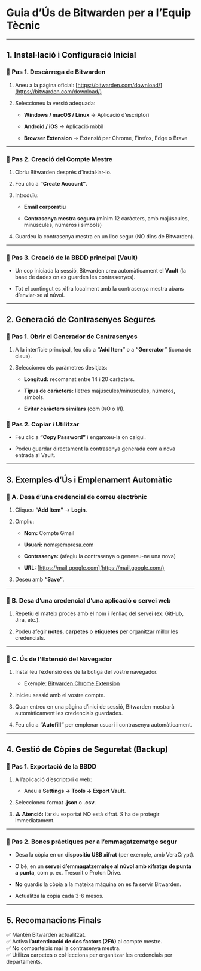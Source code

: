 # **Guia d’Ús de Bitwarden per a l’Equip Tècnic**

---

##  **1\. Instal·lació i Configuració Inicial**

### **🔹 Pas 1\. Descàrrega de Bitwarden**

1. Aneu a la pàgina oficial: [https://bitwarden.com/download/](https://bitwarden.com/download/)

2. Seleccioneu la versió adequada:

   * **Windows / macOS / Linux** → Aplicació d’escriptori

   * **Android / iOS** → Aplicació mòbil

   * **Browser Extension** → Extensió per Chrome, Firefox, Edge o Brave

---

### **🔹 Pas 2\. Creació del Compte Mestre**

1. Obriu Bitwarden després d’instal·lar-lo.

2. Feu clic a **“Create Account”**.

3. Introduïu:

   * **Email corporatiu**

   * **Contrasenya mestra segura** (mínim 12 caràcters, amb majúscules, minúscules, números i símbols)

4. Guardeu la contrasenya mestra en un lloc segur (NO dins de Bitwarden).

---

### **🔹 Pas 3\. Creació de la BBDD principal (Vault)**

* Un cop iniciada la sessió, Bitwarden crea automàticament el **Vault** (la base de dades on es guarden les contrasenyes).

* Tot el contingut es xifra localment amb la contrasenya mestra abans d’enviar-se al núvol.

---

## **2\. Generació de Contrasenyes Segures**

### **🔹 Pas 1\. Obrir el Generador de Contrasenyes**

1. A la interfície principal, feu clic a **“Add Item”** o a **“Generator”** (icona de claus).

2. Seleccioneu els paràmetres desitjats:

   * **Longitud:** recomanat entre 14 i 20 caràcters.

   * **Tipus de caràcters:** lletres majúscules/minúscules, números, símbols.

   * **Evitar caràcters similars** (com 0/O o l/I).

### **🔹 Pas 2\. Copiar i Utilitzar**

* Feu clic a **“Copy Password”** i enganxeu-la on calgui.

* Podeu guardar directament la contrasenya generada com a nova entrada al Vault.

---

## 

## 

## 

## 

## **3\. Exemples d’Ús i Emplenament Automàtic**

### **🔹 A. Desa d’una credencial de correu electrònic**

1. Cliqueu **“Add Item”** → **Login**.

2. Ompliu:

   * **Nom:** Compte Gmail

   * **Usuari:** nom@empresa.com

   * **Contrasenya:** (afegiu la contrasenya o genereu-ne una nova)

   * **URL:** [https://mail.google.com](https://mail.google.com/)

3. Deseu amb **“Save”**.

---

### **🔹 B. Desa d’una credencial d’una aplicació o servei web**

1. Repetiu el mateix procés amb el nom i l’enllaç del servei (ex: GitHub, Jira, etc.).

2. Podeu afegir **notes**, **carpetes** o **etiquetes** per organitzar millor les credencials.

---

### **🔹 C. Ús de l’Extensió del Navegador**

1. Instal·leu l’extensió des de la botiga del vostre navegador.

   * Exemple: [Bitwarden Chrome Extension](https://chrome.google.com/webstore/detail/bitwarden-free-password-m/nngceckbapebfimnlniiiahkandclblb)

2. Inicieu sessió amb el vostre compte.

3. Quan entreu en una pàgina d’inici de sessió, Bitwarden mostrarà automàticament les credencials guardades.

4. Feu clic a **“Autofill”** per emplenar usuari i contrasenya automàticament.

---

## **4\. Gestió de Còpies de Seguretat (Backup)**

### **🔹 Pas 1\. Exportació de la BBDD**

1. A l’aplicació d’escriptori o web:

   * Aneu a **Settings → Tools → Export Vault**.

2. Seleccioneu format **.json** o **.csv**.

3. ⚠️ **Atenció:** l’arxiu exportat NO està xifrat. S’ha de protegir immediatament.

---

### **🔹 Pas 2\. Bones pràctiques per a l’emmagatzematge segur**

* Desa la còpia en un **dispositiu USB xifrat** (per exemple, amb VeraCrypt).

* O bé, en un **servei d’emmagatzematge al núvol amb xifratge de punta a punta**, com p. ex. Tresorit o Proton Drive.

* **No** guardis la còpia a la mateixa màquina on es fa servir Bitwarden.

* Actualitza la còpia cada 3-6 mesos.

---

## **5\. Recomanacions Finals**

✅ Mantén Bitwarden actualitzat.  
✅ Activa l’**autenticació de dos factors (2FA)** al compte mestre.  
✅ No comparteixis mai la contrasenya mestra.  
✅ Utilitza carpetes o col·leccions per organitzar les credencials per departaments.